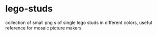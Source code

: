 # lego-studs
collection of small png s of single lego studs in different colors, useful reference for mosaic picture makers
